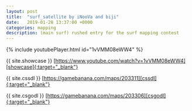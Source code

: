```yaml
---
layout: post
title:  "surf_satellite by iNooVa and biji"
date:   2019-01-28 13:37:00 +0000
categories: mapping
description: (main surf) rushed entry for the surf mapping contest
---
```


{% include youtubePlayer.html id="1vVMM08eWW4" %}

{{ site.showcase }} [https://www.youtube.com/watch?v=1vVMM08eWW4][showcase]{:target="_blank"}

{{ site.cssdl }} [https://gamebanana.com/maps/203311][cssdl]{:target="_blank"}

{{ site.csgodl }} [https://gamebanana.com/maps/203306][csgodl]{:target="_blank"}

[showcase]: https://www.youtube.com/watch?v=1vVMM08eWW4
[cssdl]: https://gamebanana.com/maps/203311
[csgodl]: https://gamebanana.com/maps/203306
